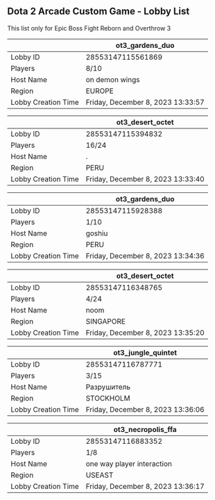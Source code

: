 ## Dota 2 Arcade Custom Game - Lobby List

This list only for Epic Boss Fight Reborn and Overthrow 3

|  | ot3_gardens_duo |
| ------ | ------ |
| Lobby ID | 28553147115561869 |
| Players | 8/10 |
| Host Name | on demon wings |
| Region | EUROPE |
| Lobby Creation Time | Friday, December 8, 2023 13:33:57 |


|  | ot3_desert_octet |
| ------ | ------ |
| Lobby ID | 28553147115394832 |
| Players | 16/24 |
| Host Name | . |
| Region | PERU |
| Lobby Creation Time | Friday, December 8, 2023 13:33:40 |


|  | ot3_gardens_duo |
| ------ | ------ |
| Lobby ID | 28553147115928388 |
| Players | 1/10 |
| Host Name | goshiu |
| Region | PERU |
| Lobby Creation Time | Friday, December 8, 2023 13:34:36 |


|  | ot3_desert_octet |
| ------ | ------ |
| Lobby ID | 28553147116348765 |
| Players | 4/24 |
| Host Name | noom |
| Region | SINGAPORE |
| Lobby Creation Time | Friday, December 8, 2023 13:35:20 |


|  | ot3_jungle_quintet |
| ------ | ------ |
| Lobby ID | 28553147116787771 |
| Players | 3/15 |
| Host Name | Разрушитель |
| Region | STOCKHOLM |
| Lobby Creation Time | Friday, December 8, 2023 13:36:06 |


|  | ot3_necropolis_ffa |
| ------ | ------ |
| Lobby ID | 28553147116883352 |
| Players | 1/8 |
| Host Name | one way player interaction |
| Region | USEAST |
| Lobby Creation Time | Friday, December 8, 2023 13:36:17 |



